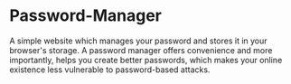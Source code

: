 # Password-Manager
A simple website which manages your password and stores it in your browser's storage.
A password manager offers convenience and more importantly, helps you create better passwords, which makes your online existence less vulnerable to password-based attacks.
